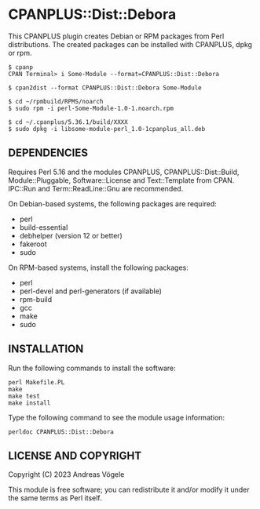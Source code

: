 # CPANPLUS::Dist::Debora

This CPANPLUS plugin creates Debian or RPM packages from Perl distributions.
The created packages can be installed with CPANPLUS, dpkg or rpm.

    $ cpanp
    CPAN Terminal> i Some-Module --format=CPANPLUS::Dist::Debora

    $ cpan2dist --format CPANPLUS::Dist::Debora Some-Module

    $ cd ~/rpmbuild/RPMS/noarch
    $ sudo rpm -i perl-Some-Module-1.0-1.noarch.rpm

    $ cd ~/.cpanplus/5.36.1/build/XXXX
    $ sudo dpkg -i libsome-module-perl_1.0-1cpanplus_all.deb

## DEPENDENCIES

Requires Perl 5.16 and the modules CPANPLUS, CPANPLUS::Dist::Build,
Module::Pluggable, Software::License and Text::Template from CPAN.  IPC::Run
and Term::ReadLine::Gnu are recommended.

On Debian-based systems, the following packages are required:

* perl
* build-essential
* debhelper (version 12 or better)
* fakeroot
* sudo

On RPM-based systems, install the following packages:

* perl
* perl-devel and perl-generators (if available)
* rpm-build
* gcc
* make
* sudo

## INSTALLATION

Run the following commands to install the software:

    perl Makefile.PL
    make
    make test
    make install

Type the following command to see the module usage information:

    perldoc CPANPLUS::Dist::Debora

## LICENSE AND COPYRIGHT

Copyright (C) 2023 Andreas Vögele

This module is free software; you can redistribute it and/or modify it
under the same terms as Perl itself.
